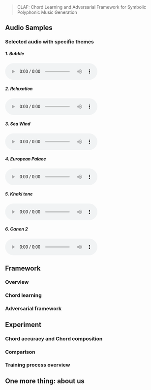 > CLAF: Chord Learning and Adversarial Framework for Symbolic Polyphonic Music Generation

## Audio Samples

### Selected audio with specific themes

##### 1. Bubble

<audio src="/assets/1-bubble.mp3" controls preload></audio>

##### 2. Relaxation

<audio src="/assets/2-relax.mp3" controls preload></audio>

##### 3. Sea Wind

<audio src="/assets/3-sea-wind.mp3" controls preload></audio>

##### 4. European Palace

<audio src="/assets/4-欧洲皇宫.mp3" controls preload></audio>

##### 5. Khaki tone

<audio src="/assets/5-卡其色调.mp3" controls preload></audio>

##### 6. Canon 2

<audio src="/assets/6-卡农2.mp3" controls preload></audio>

## Framework

### Overview

### Chord learning

### Adversarial framework

## Experiment

### Chord accuracy and Chord composition

### Comparison

### Training process overview

## One more thing: about us